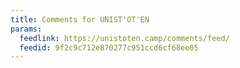 ```yaml
---
title: Comments for UNIST'OT'EN
params:
  feedlink: https://unistoten.camp/comments/feed/
  feedid: 9f2c9c712e870277c951ccd6cf68ee05
---
```

